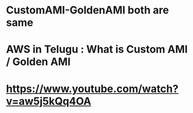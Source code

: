 ﻿# CustomAMI-GoldenAMI both are same
# AWS in Telugu : What is Custom AMI / Golden AMI
# https://www.youtube.com/watch?v=aw5j5kQq4OA
